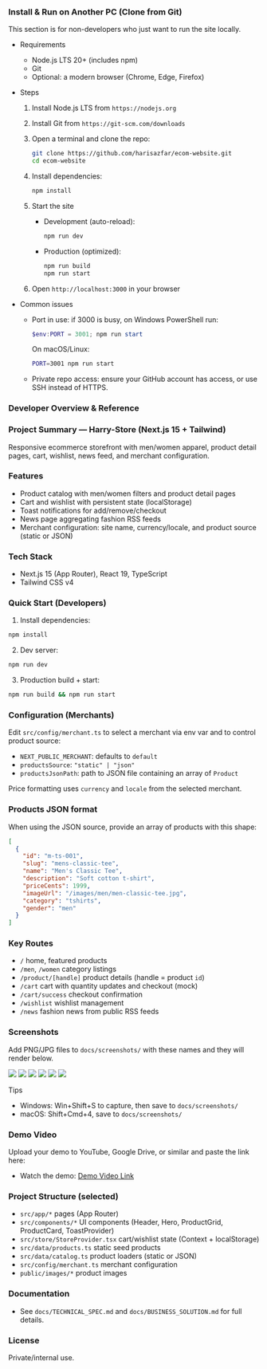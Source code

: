 ### Install & Run on Another PC (Clone from Git)

This section is for non-developers who just want to run the site locally.

- Requirements
  - Node.js LTS 20+ (includes npm)
  - Git
  - Optional: a modern browser (Chrome, Edge, Firefox)

- Steps
  1) Install Node.js LTS from `https://nodejs.org`
  2) Install Git from `https://git-scm.com/downloads`
  3) Open a terminal and clone the repo:

      ```bash
      git clone https://github.com/harisazfar/ecom-website.git
      cd ecom-website
      ```

  4) Install dependencies:

      ```bash
      npm install
      ```

  5) Start the site
      - Development (auto-reload):

        ```bash
        npm run dev
        ```

      - Production (optimized):

        ```bash
        npm run build
        npm run start
        ```

  6) Open `http://localhost:3000` in your browser

- Common issues
  - Port in use: if 3000 is busy, on Windows PowerShell run:

      ```powershell
      $env:PORT = 3001; npm run start
      ```

    On macOS/Linux:

      ```bash
      PORT=3001 npm run start
      ```

  - Private repo access: ensure your GitHub account has access, or use SSH instead of HTTPS.


### Developer Overview & Reference

### Project Summary — Harry-Store (Next.js 15 + Tailwind)

Responsive ecommerce storefront with men/women apparel, product detail pages, cart, wishlist, news feed, and merchant configuration.

### Features
- Product catalog with men/women filters and product detail pages
- Cart and wishlist with persistent state (localStorage)
- Toast notifications for add/remove/checkout
- News page aggregating fashion RSS feeds
- Merchant configuration: site name, currency/locale, and product source (static or JSON)

### Tech Stack
- Next.js 15 (App Router), React 19, TypeScript
- Tailwind CSS v4

### Quick Start (Developers)
1) Install dependencies:
```bash
npm install
```
2) Dev server:
```bash
npm run dev
```
3) Production build + start:
```bash
npm run build && npm run start
```

### Configuration (Merchants)
Edit `src/config/merchant.ts` to select a merchant via env var and to control product source:
- `NEXT_PUBLIC_MERCHANT`: defaults to `default`
- `productsSource`: `"static" | "json"`
- `productsJsonPath`: path to JSON file containing an array of `Product`

Price formatting uses `currency` and `locale` from the selected merchant.

### Products JSON format
When using the JSON source, provide an array of products with this shape:
```json
[
  {
    "id": "m-ts-001",
    "slug": "mens-classic-tee",
    "name": "Men's Classic Tee",
    "description": "Soft cotton t-shirt",
    "priceCents": 1999,
    "imageUrl": "/images/men/men-classic-tee.jpg",
    "category": "tshirts",
    "gender": "men"
  }
]
```

### Key Routes
- `/` home, featured products
- `/men`, `/women` category listings
- `/product/[handle]` product details (handle = product `id`)
- `/cart` cart with quantity updates and checkout (mock)
- `/cart/success` checkout confirmation
- `/wishlist` wishlist management
- `/news` fashion news from public RSS feeds

### Screenshots
Add PNG/JPG files to `docs/screenshots/` with these names and they will render below.

![](docs/screenshots/home.png)
![](docs/screenshots/men.png)
![](docs/screenshots/product.png)
![](docs/screenshots/cart.png)
![](docs/screenshots/wishlist.png)
![](docs/screenshots/news.png)

Tips
- Windows: Win+Shift+S to capture, then save to `docs/screenshots/`
- macOS: Shift+Cmd+4, save to `docs/screenshots/`

### Demo Video
Upload your demo to YouTube, Google Drive, or similar and paste the link here:

- Watch the demo: [Demo Video Link](https://your-demo-link.example)

### Project Structure (selected)
- `src/app/*` pages (App Router)
- `src/components/*` UI components (Header, Hero, ProductGrid, ProductCard, ToastProvider)
- `src/store/StoreProvider.tsx` cart/wishlist state (Context + localStorage)
- `src/data/products.ts` static seed products
- `src/data/catalog.ts` product loaders (static or JSON)
- `src/config/merchant.ts` merchant configuration
- `public/images/*` product images

### Documentation
- See `docs/TECHNICAL_SPEC.md` and `docs/BUSINESS_SOLUTION.md` for full details.

### License
Private/internal use.
